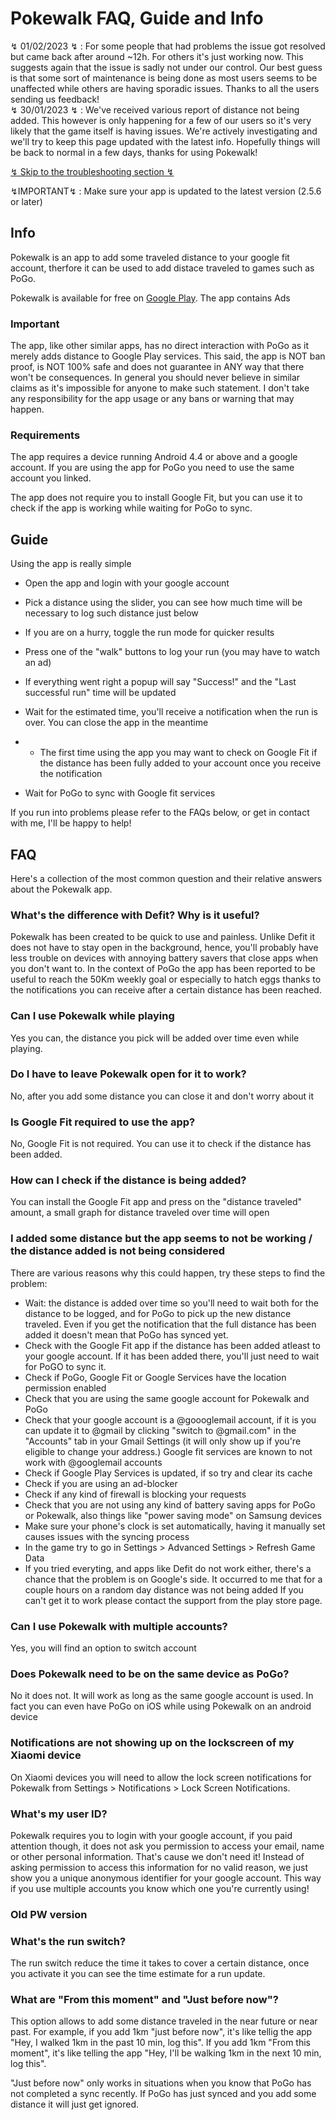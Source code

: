 # Pokewalk FAQ, Guide and Info

<div class="warning">↯ 01/02/2023 ↯ :
For some people that had problems the issue got resolved but came back after around ~12h. For others it's just working now. This suggests again that the issue is sadly not under our control. Our best guess is that some sort of maintenance is being done as most users seems to be unaffected while others are having sporadic issues. Thanks to all the users sending us feedback!
  
</div>

<div class="warning">↯ 30/01/2023 ↯ : 
We've received various report of distance not being added. This however is only happening for a few of our users so it's very likely that the game itself is having issues. We're actively investigating and we'll try to keep this page updated with the latest info.
Hopefully things will be back to normal in a few days, thanks for using Pokewalk!
</div>

[↯ Skip to the troubleshooting section ↯](#i-added-some-distance-but-the-app-seems-to-not-be-working--the-distance-added-is-not-being-considered)

<div class="warning">↯IMPORTANT↯ : Make sure your app is updated to the latest version (2.5.6 or later)
</div>

## Info

Pokewalk is an app to add some traveled distance to your google fit account, therfore it can be used to add distace traveled to games such as PoGo.

Pokewalk is available for free on [Google Play](https://play.google.com/store/apps/details?id=com.binarygraft.pokewalk).
The app contains Ads


### Important

The app, like other similar apps, has no direct interaction with PoGo as it merely adds distance to Google Play services.
This said, the app is NOT ban proof, is NOT 100% safe and does not guarantee in ANY way that there won't be consequences.
In general you should never believe in similar claims as it's impossible for anyone to make such statement.
I don't take any responsibility for the app usage or any bans or warning that may happen.



### Requirements
The app requires a device running Android 4.4 or above and a google account. If you are using the app for PoGo you need to use the same account you linked.

The app does not require you to install Google Fit, but you can use it to check if the app is working while waiting for PoGo to sync.

## Guide

Using the app is really simple

* Open the app and login with your google account
* Pick a distance using the slider, you can see how much time will be necessary to log such distance just below
* If you are on a hurry, toggle the run mode for quicker results
* Press one of the "walk" buttons to log your run (you may have to watch an ad)
* If everything went right a popup will say "Success!" and the "Last successful run" time will be updated

* Wait for the estimated time, you'll receive a notification when the run is over. You can close the app in the meantime
* * The first time using the app you may want to check on Google Fit if the distance has been fully added to your account once you receive the notification

* Wait for PoGo to sync with Google fit services

If you run into problems please refer to the FAQs below, or get in contact with me, I'll be happy to help!

## FAQ

Here's a collection of the most common question and their relative answers about the Pokewalk app.

### What's the difference with Defit? Why is it useful?
Pokewalk has been created to be quick to use and painless.
Unlike Defit it does not have to stay open in the background, hence, you'll probably have less trouble on devices with annoying battery savers that close apps when you don't want to.
In the context of PoGo the app has been reported to be useful to reach the 50Km weekly goal or especially to hatch eggs thanks to the notifications you can receive after a certain distance has been reached.

### Can I use Pokewalk while playing
Yes you can, the distance you pick will be added over time even while playing. 

### Do I have to leave Pokewalk open for it to work?
No, after you add some distance you can close it and don't worry about it

### Is Google Fit required to use the app?
No, Google Fit is not required. You can use it to check if the distance has been added.

### How can I check if the distance is being added?
You can install the Google Fit app and press on the "distance traveled" amount, a small graph for distance traveled over time will open

### I added some distance but the app seems to not be working / the distance added is not being considered
There are various reasons why this could happen, try these steps to find the problem:
- Wait: the distance is added over time so you'll need to wait both for the distance to be logged, and for PoGo to pick up the new distance traveled. Even if you get the notification that the full distance has been added it doesn't mean that PoGo has synced yet.
- Check with the Google Fit app if the distance has been added atleast to your google account. If it has been added there, you'll just need to wait for PoGO to sync it.
- Check if PoGo, Google Fit or Google Services have the location permission enabled
- Check that you are using the same google account for Pokewalk and PoGo
- Check that your google account is a @goooglemail account, if it is you can update it to @gmail by clicking "switch to @gmail.com" in the "Accounts" tab in your Gmail Settings (it will only show up if you're eligible to change your address.)
Google fit services are known to not work with @googlemail accounts
- Check if Google Play Services is updated, if so try and clear its cache
- Check if you are using an ad-blocker
- Check if any kind of firewall is blocking your requests
- Check that you are not using any kind of battery saving apps for PoGo or Pokewalk, also things like "power saving mode" on Samsung devices
- Make sure your phone's clock is set automatically, having it manually set causes issues with the syncing process
- In the game try to go in Settings > Advanced Settings > Refresh Game Data
- If you tried everyting, and apps like Defit do not work either, there's a chance that the problem is on Google's side. It occurred to me that for a couple hours on a random day distance was not being added
If you can't get it to work please contact the support from the play store page.

### Can I use Pokewalk with multiple accounts?
Yes, you will find an option to switch account

### Does Pokewalk need to be on the same device as PoGo?
No it does not. It will work as long as the same google account is used. In fact you can even have PoGo on iOS while using Pokewalk on an android device

### Notifications are not showing up on the lockscreen of my Xiaomi device
On Xiaomi devices you will need to allow the lock screen notifications for Pokewalk from Settings > Notifications > Lock Screen Notifications.

### What's my user ID?
Pokewalk requires you to login with your google account, if you paid attention though, it does not ask you permission to access your email, name or other personal information. That's cause we don't need it!
Instead of asking permission to access this information for no valid reason, we just show you a unique anonymous identifier for your google account.
This way if you use multiple accounts you know which one you're currently using!

### Old PW version
### What's the run switch?
The run switch reduce the time it takes to cover a certain distance, once you activate it you can see the time estimate for a run update.

### What are "From this moment" and "Just before now"? 
This option allows to add some distance traveled in the near future or near past.
For example, if you add 1km "just before now", it's like tellig the app "Hey, I walked 1km in the past 10 min, log this".
If you add 1km "From this moment", it's like telling the app "Hey, I'll be walking 1km in the next 10 min, log this".

"Just before now" only works in situations when you know that PoGo has not completed a sync recently. If PoGo has just synced and you add some distance it will just get ignored.


